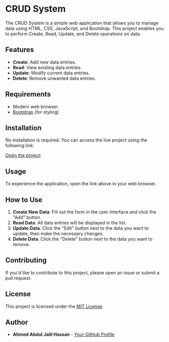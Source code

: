 # CRUD System

The CRUD System is a simple web application that allows you to manage data using HTML, CSS, JavaScript, and Bootstrap. This project enables you to perform Create, Read, Update, and Delete operations on data.

## Features

- **Create**: Add new data entries.
- **Read**: View existing data entries.
- **Update**: Modify current data entries.
- **Delete**: Remove unwanted data entries.

## Requirements

- Modern web browser
- [Bootstrap](https://getbootstrap.com/) (for styling)

## Installation

No installation is required. You can access the live project using the following link:

[Open the project](https://ahmedgalileo22.github.io/CRUD_System/)

## Usage

To experience the application, open the link above in your web browser.

## How to Use

1. **Create New Data**: Fill out the form in the user interface and click the "Add" button.
2. **Read Data**: All data entries will be displayed in the list.
3. **Update Data**: Click the "Edit" button next to the data you want to update, then make the necessary changes.
4. **Delete Data**: Click the "Delete" button next to the data you want to remove.

## Contributing

If you'd like to contribute to this project, please open an issue or submit a pull request.

## License

This project is licensed under the [MIT License](LICENSE).

## Author

- **Ahmed Abdul Jalil Hassan** - [Your GitHub Profile](https://github.com/AhmedGalileo22)
